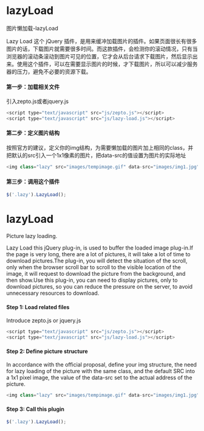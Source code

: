 # lazyLoad
图片懒加载-lazyLoad

Lazy Load 这个 jQuery 插件，是用来缓冲加载图片的插件。如果页面很长有很多图片的话，下载图片就需要很多时间。而这款插件，会检测你的滚动情况，只有当浏览器的滚动条滚动到图片可见的位置，它才会从后台请求下载图片，然后显示出来。使用这个插件，可以在需要显示图片的时候，才下载图片，所以可以减少服务器的压力，避免不必要的资源下载。

#### 第一步：加载相关文件
引入zepto.js或者jquery.js

```javascript
<script type="text/javascript" src="js/zepto.js"></script>
<script type="text/javascript" src="js/lazy-load.js"></script>
```

#### 第二步：定义图片结构
按照官方的建议，定义你的img结构，为需要懒加载的图片加上相同的class，并把默认的src引入一个1x1像素的图片，把data-src的值设置为图片的实际地址

```javascript
<img class="lazy" src="images/tempimage.gif" data-src="images/img1.jpg" alt="lazyload" width="164" height="164">
```

#### 第三步：调用这个插件

```javascript
$('.lazy').LazyLoad();
```

# lazyLoad
Picture lazy loading.

Lazy Load this jQuery plug-in, is used to buffer the loaded image plug-in.If the page is very long, there are a lot of pictures, it will take a lot of time to download pictures.The plug-in, you will detect the situation of the scroll, only when the browser scroll bar to scroll to the visible location of the image, it will request to download the picture from the background, and then show.Use this plug-in, you can need to display pictures, only to download pictures, so you can reduce the pressure on the server, to avoid unnecessary resources to download.

#### Step 1: Load related files
Introduce zepto.js or jquery.js

```javascript
<script type="text/javascript" src="js/zepto.js"></script>
<script type="text/javascript" src="js/lazy-load.js"></script>
```

#### Step 2: Define picture structure
In accordance with the official proposal, define your img structure, the need for lazy loading of the picture with the same class, and the default SRC into a 1x1 pixel image, the value of the data-src set to the actual address of the picture.

```javascript
<img class="lazy" src="images/tempimage.gif" data-src="images/img1.jpg" alt="lazyload" width="164" height="164">
```

#### Step 3: Call this plugin

```javascript
$('.lazy').LazyLoad();
```

